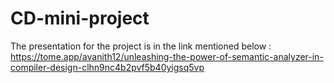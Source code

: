 # CD-mini-project
The presentation for the project is in the link mentioned below :
https://tome.app/avanith12/unleashing-the-power-of-semantic-analyzer-in-compiler-design-clhn9nc4b2pvf5b40yigsq5vp
